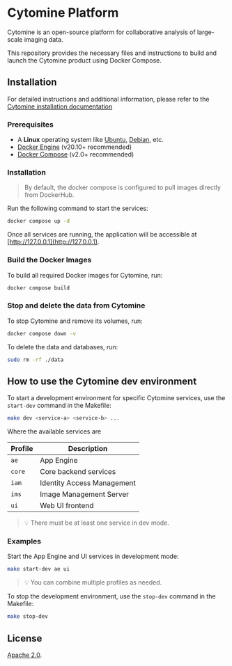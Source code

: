 # Cytomine Platform

Cytomine is an open-source platform for collaborative analysis of large-scale imaging data.

This repository provides the necessary files and instructions to build and launch the Cytomine product using Docker Compose.

## Installation

For detailed instructions and additional information, please refer to the [Cytomine installation documentation](https://doc.uliege.cytomine.org/admin-guide/ce/installation)

### Prerequisites

- A **Linux** operating system like [Ubuntu](https://ubuntu.com/), [Debian](https://www.debian.org/), etc.
- [Docker Engine](https://docs.docker.com/get-docker/) (v20.10+ recommended)
- [Docker Compose](https://docs.docker.com/compose/) (v2.0+ recommended)

### Installation

> By default, the docker compose is configured to pull images directly from DockerHub.

Run the following command to start the services:

```bash
docker compose up -d
```

Once all services are running, the application will be accessible at [http://127.0.0.1](http://127.0.0.1).

### Build the Docker Images

To build all required Docker images for Cytomine, run:

```sh
docker compose build
```

### Stop and delete the data from Cytomine

To stop Cytomine and remove its volumes, run:

```sh
docker compose down -v
```

To delete the data and databases, run:

```sh
sudo rm -rf ./data
```

## How to use the Cytomine dev environment

To start a development environment for specific Cytomine services, use the `start-dev` command in the Makefile:

```bash
make dev <service-a> <service-b> ...
```

Where the available services are

| Profile | Description                |
|---------|----------------------------|
| `ae`    | App Engine                 |
| `core`  | Core backend services      |
| `iam`   | Identity Access Management |
| `ims`   | Image Management Server    |
| `ui`    | Web UI frontend            |

> 💡 There must be at least one service in dev mode.

### Examples

Start the App Engine and UI services in development mode:

```bash
make start-dev ae ui
```

> 💡 You can combine multiple profiles as needed.

To stop the development environment, use the `stop-dev` command in the Makefile:

```bash
make stop-dev
```

## License

[Apache 2.0](https://github.com/cytomine/cytomine/blob/main/LICENSE).
